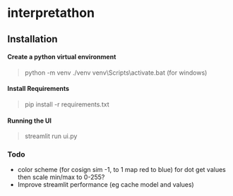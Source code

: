 # interpretathon


## Installation

#### Create a python virtual environment

> python -m venv ./venv
> venv\Scripts\activate.bat   (for windows)

#### Install Requirements

> pip install -r requirements.txt

#### Running the UI

> streamlit run ui.py


### Todo

* color scheme (for cosign sim -1, to 1  map red to blue)  for dot get values then scale min/max to 0-255?
* Improve streamlit performance (eg cache model and values)